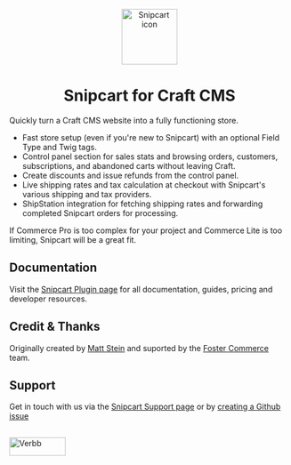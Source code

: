 <p align="center"><img src="https://verbb.imgix.net/plugins/snipcart/snipcart-icon.svg" width="100" height="100" alt="Snipcart icon"></p>
<h1 align="center">Snipcart for Craft CMS</h1>

Quickly turn a Craft CMS website into a fully functioning store.

- Fast store setup (even if you're new to Snipcart) with an optional Field Type and Twig tags.
- Control panel section for sales stats and browsing orders, customers, subscriptions, and abandoned carts without leaving Craft.
- Create discounts and issue refunds from the control panel.
- Live shipping rates and tax calculation at checkout with Snipcart's various shipping and tax providers.
- ShipStation integration for fetching shipping rates and forwarding completed Snipcart orders for processing.

If Commerce Pro is too complex for your project and Commerce Lite is too limiting, Snipcart will be a great fit.

## Documentation
Visit the [Snipcart Plugin page](https://verbb.io/craft-plugins/snipcart) for all documentation, guides, pricing and developer resources.

## Credit & Thanks
Originally created by [Matt Stein](https://mattstein.com) and suported by the [Foster Commerce](https://www.fostercommerce.com) team.

## Support
Get in touch with us via the [Snipcart Support page](https://verbb.io/craft-plugins/snipcart/support) or by [creating a Github issue](https://github.com/verbb/snipcart/issues)

<h2></h2>

<a href="https://verbb.io" target="_blank">
    <img width="101" height="33" src="https://verbb.io/assets/img/verbb-pill.svg" alt="Verbb">
</a>
